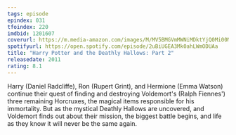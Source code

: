 ```yaml
---
tags: episode
epindex: 031
tfoindex: 220
imdbid: 1201607
coverurl: https://m.media-amazon.com/images/M/MV5BMGVmMWNiMDktYjQ0Mi00MWIxLTk0N2UtN2ZlYTdkN2IzNDNlXkEyXkFqcGdeQXVyODE5NzE3OTE@._V1_SX202_CR0,0,202,300_.jpg
spotifyurl: https://open.spotify.com/episode/2uBiUGEA3Mk0ahLWmODUAa
title: "Harry Potter and the Deathly Hallows: Part 2"
releasedate: 2011
rating: 8.1
---
```


Harry (Daniel Radcliffe), Ron (Rupert Grint), and Hermione (Emma Watson) continue their quest of finding and destroying Voldemort's (Ralph Fiennes') three remaining Horcruxes, the magical items responsible for his immortality. But as the mystical Deathly Hallows are uncovered, and Voldemort finds out about their mission, the biggest battle begins, and life as they know it will never be the same again.